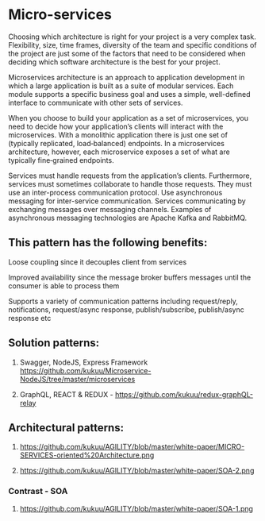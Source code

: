 # Micro-services

Choosing which architecture is right for your project is a very complex task. Flexibility, size, time frames, diversity of the team and specific conditions of the project are just some of the factors that need to be considered when deciding which software architecture is the best for your project.

Microservices architecture is an approach to application development in which a large application is built as a suite of modular services. Each module supports a specific business goal and uses a simple, well-defined interface to communicate with other sets of services.

When you choose to build your application as a set of microservices, you need to decide how your application’s clients will interact with the microservices. With a monolithic application there is just one set of (typically replicated, load‑balanced) endpoints. In a microservices architecture, however, each microservice exposes a set of what are typically fine‑grained endpoints.

Services must handle requests from the application’s clients. Furthermore, services must sometimes collaborate to handle those requests. They must use an inter-process communication protocol. Use asynchronous messaging for inter-service communication. Services communicating by exchanging messages over messaging channels. Examples of asynchronous messaging technologies are Apache Kafka and RabbitMQ.

## This pattern has the following benefits:

Loose coupling since it decouples client from services

Improved availability since the message broker buffers messages until the consumer is able to process them

Supports a variety of communication patterns including request/reply, notifications, request/async response, publish/subscribe, publish/async response etc

## Solution patterns:

1. Swagger, NodeJS, Express Framework https://github.com/kukuu/Microservice-NodeJS/tree/master/microservices 

2. GraphQL, REACT & REDUX - https://github.com/kukuu/redux-graphQL-relay

## Architectural patterns:

1. https://github.com/kukuu/AGILITY/blob/master/white-paper/MICRO-SERVICES-oriented%20Architecture.png 

2. https://github.com/kukuu/AGILITY/blob/master/white-paper/SOA-2.png

### Contrast - SOA

1. https://github.com/kukuu/AGILITY/blob/master/white-paper/SOA-1.png 



